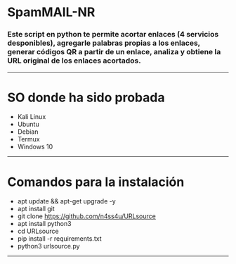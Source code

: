 # SpamMAIL-NR
### Este script en python te permite acortar enlaces (4 servicios desponibles), agregarle palabras propias a los enlaces, generar códigos QR a partir de un enlace, analiza y obtiene la URL original de los enlaces acortados.  

------------


# SO donde ha sido probada
- Kali Linux
- Ubuntu
- Debian
- Termux
- Windows 10

------------


# Comandos para la instalación
- apt update && apt-get upgrade -y
- apt install git
- git clone https://github.com/n4ss4u/URLsource
- apt install python3
- cd URLsource
- pip install -r requirements.txt
- python3 urlsource.py

------------
